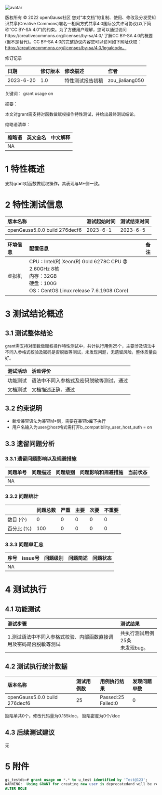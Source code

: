 ![avatar](../../../images/openGauss.png)

版权所有 © 2022  openGauss社区
 您对“本文档”的复制、使用、修改及分发受知识共享(Creative Commons)署名—相同方式共享4.0国际公共许可协议(以下简称“CC BY-SA 4.0”)的约束。为了方便用户理解，您可以通过访问https://creativecommons.org/licenses/by-sa/4.0/ 了解CC BY-SA 4.0的概要 (但不是替代)。CC BY-SA 4.0的完整协议内容您可以访问如下网址获取：https://creativecommons.org/licenses/by-sa/4.0/legalcode。

修订记录

|   日期    | 修订版本 |               修改描述               |      作者       |
| :------- | :------ | :---------------------------------- | :------------- |
| 2023-6-20 |   1.0    |           特性测试报告初稿           | zou_jialiang050 |

 关键词： grant usage on

摘要：

本文对grant需支持对函数做赋权操作特性测试，并给出最终测试结论。

缩略语清单：

| 缩略语 |                       英文全名                        | 中文解释                                             |
| :---- | :--------------------------------------------------- | :---------------------------------------------------- |
|  NA  |          |          |

# 1     特性概述

支持grant对函数做赋权操作，其表现与M*侧一致。

# 2     特性测试信息

| 版本名称                      | 测试起始时间 | 测试结束时间 |
| :---------------------------- | :----------- | :----------- |
| openGauss5.0.0 build 276decf6 | 2023-6-1     | 2023-6-5     |

| 环境信息 | 配置信息                                                     | 备注 |
| :------- | :----------------------------------------------------------- | :---- |
| 虚拟机   | CPU：Intel(R) Xeon(R) Gold 6278C CPU @ 2.60GHz 8核<br />内存：32GB<br />硬盘：100G<br />OS：CentOS Linux release 7.6.1908 (Core) |      |

# 3     测试结论概述

## 3.1   测试整体结论

grant需支持对函数做赋权操作特性测试中，共计执行用例25个，主要涉及语法中不同入参格式校验及密码是否脱敏等测试，未发现问题，无遗留风险，整体质量良好。

| 测试活动 | 活动评价                                                     |
| :------ | :----------------------------------------------------------- |
| 功能测试 | 语法中不同入参格式及密码脱敏等测试，通过 |
| 文档测试 | 文档描述正确，通过 |

## 3.2   约束说明

- 新增兼容语法为兼容M*侧，需要在兼容b库下执行
- 用户名输入为user@host格式需打开b_compatibility_user_host_auth = on

## 3.3   遗留问题分析

### 3.3.1 遗留问题影响以及规避措施

| 问题单号 | 问题描述 | 问题级别 | 问题影响和规避措施 | 当前状态 |
| :------ | :------ | :------ | :---------------- | :------ |
|    NA    |  |          |  |  |

### 3.3.2 问题统计

|             | 问题总数 | 严重 | 主要 | 次要 | 不重要 |
| :--------- | :------ | :-- | :-- | :-- | :---- |
|  数目 (个)  |    0    |  0  |  0  |  0  |   0    |
| 百分比  (%) |   100   |  0  |  0   |  0  |   0    |

### 3.3.3 问题单汇总

| 序号 |                           issue号                            | 问题级别 |                           问题简述                           | 问题状态 |
| :-- | :---------------------------------------------------------- | :------ | :---------------------------------------------------------- | :------ |
|  NA  |  |  |  |          |

# 4     测试执行

## 4.1   功能测试

| 测试步骤                                                     | 测试结果                           |
| :------------------------------------------------------------ | :---------------------------------- |
| 1.测试语法中不同入参格式校验、内部函数直接调用及密码是否脱敏等测试 | 共执行测试用例25条<br />未发现bug。 |

## 4.2   测试执行统计数据

| 版本名称                      | 测试用例数 | 用例执行结果            | 发现问题单数 |
| :----------------------------- | :---------- | :----------------------- | :------------ |
| openGauss5.0.0 build 276decf6 | 25 | Passed:25<br />Failed:0 | 0       |

缺陷单共0个，修改代码量为0.155kloc， 缺陷密度为0个/kloc

## 4.3   后续测试建议

无

# 5     附件

```sql
gs_testdb=# grant usage on *.* to u_test identified by 'Test@123';
WARNING:  Using GRANT for creating new user is deprecatedand will be removed in future release. Create new user with CREATE USER statement.
ALTER ROLE

```

